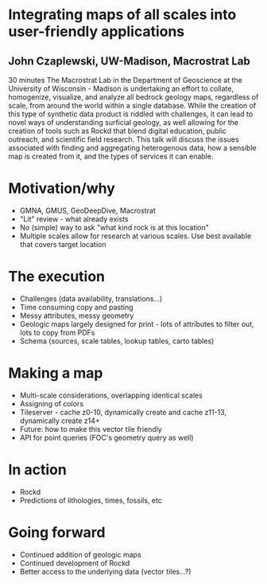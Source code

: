 # Integrating maps of all scales into user-friendly applications
## John Czaplewski, UW-Madison, Macrostrat Lab
30 minutes
The Macrostrat Lab in the Department of Geoscience at the University of Wisconsin - Madison is undertaking an effort to collate, homogenize, visualize, and analyze all bedrock geology maps, regardless of scale, from around the world within a single database. While the creation of this type of synthetic data product is riddled with challenges, it can lead to novel ways of understanding surficial geology, as well allowing for the creation of tools such as Rockd that blend digital education, public outreach, and scientific field research. This talk will discuss the issues associated with finding and aggregating heterogenous data, how a sensible map is created from it, and the types of services it can enable.

# Motivation/why
- GMNA, GMUS, GeoDeepDive, Macrostrat
- "Lit" review - what already exists
- No (simple) way to ask "what kind rock is at this location"
- Multiple scales allow for research at various scales. Use best available that covers target location

# The execution
- Challenges (data availability, translations...)
- Time consuming copy and pasting
- Messy attributes, messy geometry
- Geologic maps largely designed for print - lots of attributes to filter out, lots to copy from PDFs
- Schema (sources, scale tables, lookup tables, carto tables)

# Making a map
- Multi-scale considerations, overlapping identical scales
- Assigning of colors
- Tileserver - cache z0-10, dynamically create and cache z11-13, dynamically create z14+
- Future: how to make this vector tile friendly
- API for point queries (FOC's geometry query as well)

# In action
- Rockd
- Predictions of lithologies, times, fossils, etc

# Going forward
- Continued addition of geologic maps
- Continued development of Rockd
- Better access to the underlying data (vector tiles...?)
